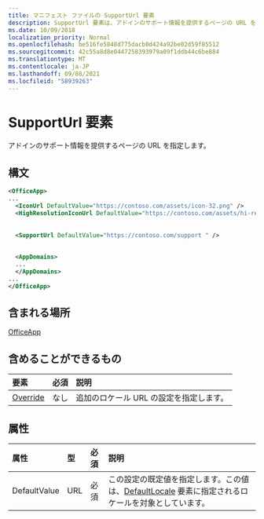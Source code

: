 ```yaml
---
title: マニフェスト ファイルの SupportUrl 要素
description: SupportUrl 要素は、アドインのサポート情報を提供するページの URL を指定します。
ms.date: 10/09/2018
localization_priority: Normal
ms.openlocfilehash: be516fe5848d775dacb0d424a92be02d59f85512
ms.sourcegitcommit: 42c55a8d8e0447258393979a09f1ddb44c6be884
ms.translationtype: MT
ms.contentlocale: ja-JP
ms.lasthandoff: 09/08/2021
ms.locfileid: "58939263"
---
```

# <a name="supporturl-element"></a>SupportUrl 要素

アドインのサポート情報を提供するページの URL を指定します。

## <a name="syntax"></a>構文

```XML
<OfficeApp>
...
  <IconUrl DefaultValue="https://contoso.com/assets/icon-32.png" />
  <HighResolutionIconUrl DefaultValue="https://contoso.com/assets/hi-res-icon.png"/>
  
  
  <SupportUrl DefaultValue="https://contoso.com/support " />
  
  
  <AppDomains>
  ...
  </AppDomains>
...
</OfficeApp>
```

## <a name="contained-in"></a>含まれる場所

[OfficeApp](officeapp.md)

## <a name="can-contain"></a>含めることができるもの

|  要素 | 必須 | 説明  |
|:-----|:-----|:-----|
|  [Override](override.md)   | なし | 追加のロケール URL の設定を指定します。 |

## <a name="attributes"></a>属性

|属性|型|必須|説明|
|:-----|:-----|:-----|:-----|
|DefaultValue|URL|必須|この設定の既定値を指定します。この値は、[DefaultLocale](defaultlocale.md) 要素に指定されるロケールを対象としています。|
